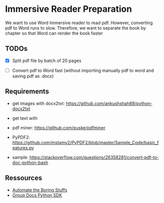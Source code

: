 # Immersive Reader Preparation

We want to use Word Immersive reader to read pdf. However, converting pdf 
to Word runs to slow. Therefore, we want to separate the book by chapter so 
that Word can render the book faster

## TODOs

- [X] Split pdf file by batch of 20 pages
- [ ] Convert pdf to Word fast (without importing manually pdf to word and saving 
  pdf as .docx)


## Requirements

- get images with docx2txt: https://github.com/ankushshah89/python-docx2txt
- get text with 


- pdf miner: https://github.com/euske/pdfminer
- PyPDF2: https://github.com/mstamy2/PyPDF2/blob/master/Sample_Code/basic_features.py
- sample: https://stackoverflow.com/questions/26358281/convert-pdf-to-doc-python-bash

## Ressources

- [Automate the Boring Stuffs](https://automatetheboringstuff.com/chapter13/)
- [Group Docs Python SDK](https://www.talkhelper.com/how-to-convert-pdf-to-word-with-python/)

